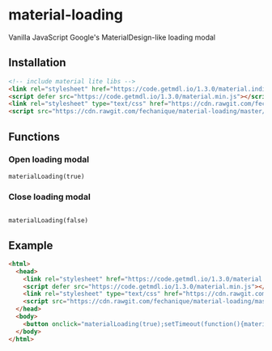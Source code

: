 # material-loading
Vanilla JavaScript Google's MaterialDesign-like loading modal

## Installation
```html
<!-- include material lite libs -->
<link rel="stylesheet" href="https://code.getmdl.io/1.3.0/material.indigo-pink.min.css">
<script defer src="https://code.getmdl.io/1.3.0/material.min.js"></script>
<link rel="stylesheet" type="text/css" href="https://cdn.rawgit.com/fechanique/material-loading/master/material-loading.css">
<script src="https://cdn.rawgit.com/fechanique/material-loading/master/material-loading.js"></script>
```
## Functions
### Open loading modal
```javscript
materialLoading(true)
```

### Close loading modal
```javscript

materialLoading(false)
```

## Example
```html
<html>
  <head>
    <link rel="stylesheet" href="https://code.getmdl.io/1.3.0/material.indigo-pink.min.css">
    <script defer src="https://code.getmdl.io/1.3.0/material.min.js"></script>
    <link rel="stylesheet" type="text/css" href="https://cdn.rawgit.com/fechanique/material-loading/master/material-loading.css">
    <script src="https://cdn.rawgit.com/fechanique/material-loading/master/material-loading.js"></script>
  </head>
  <body>
    <button onclick="materialLoading(true);setTimeout(function(){materialLoading(false)},3000)">Open loading modal</button>
  </body>
</html>
```
